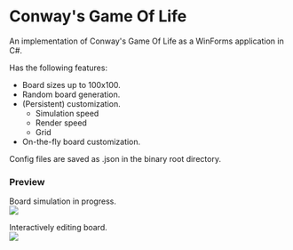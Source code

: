 # Conway's Game Of Life
An implementation of Conway's Game Of Life as a WinForms application in C#.

Has the following features:
- Board sizes up to 100x100.
- Random board generation.
- (Persistent) customization.
   - Simulation speed
   - Render speed
   - Grid
- On-the-fly board customization.

Config files are saved as .json in the binary root directory.

### Preview
Board simulation in progress.  
![](https://i.imgur.com/rMo9ytp.png)  

Interactively editing board.  
![](https://i.imgur.com/kIVaJNH.png)
